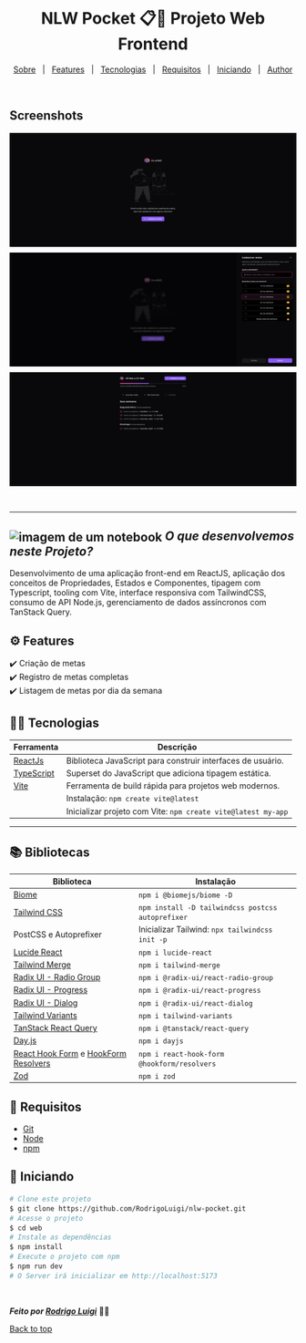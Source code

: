 # <h1 id="top" align="center">NLW Pocket 📋📆 Projeto Web Frontend </h1>

<p align="center">
  <a href="#sobre">Sobre</a> &#xa0; | &#xa0; 
  <a href="#-features">Features</a> &#xa0; | &#xa0;
  <a href="#-tecnologias">Tecnologias</a> &#xa0; | &#xa0;
  <a href="#-requisitos">Requisitos</a> &#xa0; | &#xa0;
  <a href="#checkered_flag-iniciando">Iniciando</a> &#xa0; | &#xa0;
  <a href="https://github.com/RodrigoLuigi" target="_blank">Author</a>
</p>

<br>

## Screenshots

<div style="display: flex; justify-content: center; align-items: center; gap: 10px; flex-wrap: wrap;">
  <img src="./public/nlw-pocket-1.png"  height="200px" style="flex: 1;">
  <img src="./public/nlw-pocket-2.png"  height="200px" style="flex: 1;">
  <img src="./public/nlw-pocket-3.png"  height="200px" style="flex: 1;">
</div>

<br><hr>

## <img id="sobre" src="https://imgur.com/VhTBbHg.png" alt="imagem de um notebook" align="center" width="30px"> _**O que desenvolvemos neste Projeto?**_

Desenvolvimento de uma aplicação front-end em ReactJS, aplicação dos conceitos de Propriedades, Estados e Componentes, tipagem com Typescript, tooling com Vite, interface responsiva com TailwindCSS, consumo de API Node.js, gerenciamento de dados assíncronos com TanStack Query.

## ⚙️ Features ##

:heavy_check_mark: Criação de metas\
:heavy_check_mark: Registro de metas completas\
:heavy_check_mark: Listagem de metas por dia da semana

## 👨‍💻 Tecnologias

| Ferramenta      | Descrição                                                                               |
| --------------- | --------------------------------------------------------------------------------------- |
| [ReactJs](https://react.dev/) | Biblioteca JavaScript para construir interfaces de usuário.                |
| [TypeScript](https://www.typescriptlang.org/) | Superset do JavaScript que adiciona tipagem estática.         |
| [Vite](https://vitejs.dev/)   | Ferramenta de build rápida para projetos web modernos.                     |
|                               | Instalação: `npm create vite@latest`                                       |
|                               | Inicializar projeto com Vite: `npm create vite@latest my-app`              |

---

## 📚 Bibliotecas

| Biblioteca      | Instalação                                                                              |
| --------------- | --------------------------------------------------------------------------------------- |
| [Biome](https://biomejs.dev/)                  | `npm i @biomejs/biome -D`                                       |
| [Tailwind CSS](https://tailwindcss.com/)       | `npm install -D tailwindcss postcss autoprefixer`               |
| PostCSS e Autoprefixer                         | Inicializar Tailwind: `npx tailwindcss init -p`                 |
| [Lucide React](https://www.npmjs.com/package/lucide-react) | `npm i lucide-react`                                         |
| [Tailwind Merge](https://www.npmjs.com/package/tailwind-merge) | `npm i tailwind-merge`                                   |
| [Radix UI - Radio Group](https://www.npmjs.com/package/@radix-ui/react-radio-group) | `npm i @radix-ui/react-radio-group` |
| [Radix UI - Progress](https://www.npmjs.com/package/@radix-ui/react-progress) | `npm i @radix-ui/react-progress` |
| [Radix UI - Dialog](https://www.npmjs.com/package/@radix-ui/react-dialog) | `npm i @radix-ui/react-dialog`   |
| [Tailwind Variants](https://www.npmjs.com/package/tailwind-variants) | `npm i tailwind-variants`             |
| [TanStack React Query](https://tanstack.com/query/latest) | `npm i @tanstack/react-query`                             |
| [Day.js](https://day.js.org/)                 | `npm i dayjs`                                                   |
| [React Hook Form](https://react-hook-form.com/) e [HookForm Resolvers](https://www.npmjs.com/package/@hookform/resolvers) | `npm i react-hook-form @hookform/resolvers` |
| [Zod](https://www.npmjs.com/package/zod)      | `npm i zod`                                                     |


## 📝 Requisitos ##

- [Git](https://git-scm.com) 
- [Node](https://nodejs.org/en/)
- [npm](https://www.npmjs.com/)

## :checkered_flag: Iniciando ##

```bash
# Clone este projeto
$ git clone https://github.com/RodrigoLuigi/nlw-pocket.git
# Acesse o projeto
$ cd web
# Instale as dependências
$ npm install
# Execute o projeto com npm
$ npm run dev
# O Server irá inicializar em http://localhost:5173
```


&#xa0;

_**Feito por <a href="https://github.com/RodrigoLuigi" target="_blank">Rodrigo Luigi</a>**_  👨‍🚀

<a href="#top">Back to top</a>


